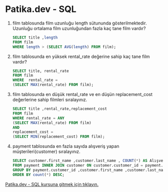 
# Patika.dev - SQL 

1. film tablosunda film uzunluğu length sütununda gösterilmektedir. Uzunluğu ortalama film uzunluğundan fazla kaç tane film vardır?
    ```sql
    SELECT title ,length 
    FROM film 
    WHERE length > (SELECT AVG(length) FROM film);
    ```

2. film tablosunda en yüksek rental_rate değerine sahip kaç tane film vardır?
    ```sql
    SELECT title, rental_rate
    FROM film
    WHERE  rental_rate = 
    (SELECT MAX(rental_rate) FROM film);
    ```

3. film tablosunda en düşük rental_rate ve en düşün replacement_cost değerlerine sahip filmleri sıralayınız.
    ```sql
    SELECT title ,rental_rate,replacement_cost
    FROM film 
    WHERE rental_rate = ANY
    (SELECT MAX(rental_rate) FROM film)
    AND
    replacement_cost =
    (SELECT MIN(replacement_cost) FROM film);
    ```

4. payment tablosunda en fazla sayıda alışveriş yapan müşterileri(customer) sıralayınız.
    ```sql
    SELECT customer.first_name ,customer.last_name , COUNT(*) AS Alışveriş 
    FROM payment INNER JOIN customer ON customer.customer_id = payment.customer_id
    GROUP BY payment.customer_id ,customer.first_name ,customer.last_name 
    ORDER BY count(*) DESC;
    ```

[Patika.dev - SQL kursuna gitmek için tıklayın.](https://academy.patika.dev/tr/courses/sql)
